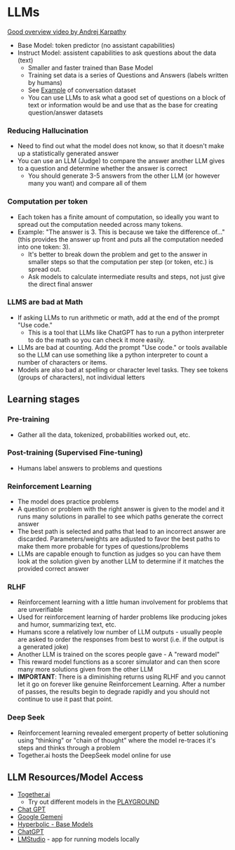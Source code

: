 # LLMs

[Good overview video by Andrej Karpathy](https://www.youtube.com/watch?v=7xTGNNLPyMI)

- Base Model: token predictor (no assistant capabilities)
- Instruct Model: assistent capabilities to ask questions about the data (text)
  - Smaller and faster trained than Base Model
  - Training set data is a series of Questions and Answers (labels written by humans)
  - See [Example](https://huggingface.co/datasets/allenai/olmo-2-hard-coded) of conversation dataset
  - You can use LLMs to ask what a good set of questions on a block of text or information would be and use that as the base for creating question/answer datasets

### Reducing Hallucination

- Need to find out what the model does not know, so that it doesn't make up a statistically generated answer
- You can use an LLM (Judge) to compare the answer another LLM gives to a question and determine whether the answer is correct
  - You should generate 3-5 answers from the other LLM (or however many you want) and compare all of them

### Computation per token

- Each token has a finite amount of computation, so ideally you want to spread out the computation needed across many tokens.
- Example: "The answer is 3. This is because we take the difference of..." (this provides the answer up front and puts all the computation needed into one token: 3).
  - It's better to break down the problem and get to the answer in smaller steps so that the computation per step (or token, etc.) is spread out.
  - Ask models to calculate intermediate results and steps, not just give the direct final answer

### LLMS are bad at Math

- If asking LLMs to run arithmetic or math, add at the end of the prompt "Use code."
  - This is a tool that LLMs like ChatGPT has to run a python interpreter to do the math so you can check it more easily.
- LLMs are bad at counting. Add the prompt "Use code." or tools available so the LLM can use something like a python interpreter to count a number of characters or items.
- Models are also bad at spelling or character level tasks. They see tokens (groups of characters), not individual letters

## Learning stages

### Pre-training

- Gather all the data, tokenized, probabilities worked out, etc.

### Post-training (Supervised Fine-tuning)

- Humans label answers to problems and questions

### Reinforcement Learning

- The model does practice problems
- A question or problem with the right answer is given to the model and it runs many solutions in parallel to see which paths generate the correct answer
- The best path is selected and paths that lead to an incorrect answer are discarded. Parameters/weights are adjusted to favor the best paths to make them more probable for types of questions/problems
- LLMs are capable enough to function as judges so you can have them look at the solution given by another LLM to determine if it matches the provided correct answer

### RLHF

- Reinforcement learning with a little human involvement for problems that are unverifiable
- Used for reinforcement learning of harder problems like producing jokes and humor, summarizing text, etc.
- Humans score a relatively low number of LLM outputs - usually people are asked to order the responses from best to worst (i.e. if the output is a generated joke)
- Another LLM is trained on the scores people gave - A "reward model"
- This reward model functions as a scorer simulator and can then score many more solutions given from the other LLM
- **IMPORTANT**: There is a diminishing returns using RLHF and you cannot let it go on forever like genuine Reinforcement Learning. After a number of passes, the results begin to degrade rapidly and you should not continue to use it past that point.

### Deep Seek

- Reinforcement learning revealed emergent property of better solutioning using "thinking" or "chain of thought" where the model re-traces it's steps and thinks through a problem
- Together.ai hosts the DeepSeek model online for use

## LLM Resources/Model Access

- [Together.ai](https://api.together.ai/)
  - Try out different models in the [PLAYGROUND](https://api.together.ai/playground/chat/meta-llama/Llama-3.3-70B-Instruct-Turbo)
- [Chat GPT](https://chatgpt.com)
- [Google Gemeni](https://gemini.google.com/app)
- [Hyperbolic - Base Models](https://app.hyperbolic.xyz/)
- [ChatGPT](chatgpt.com)
- [LMStudio](https://lmstudio.ai/) - app for running models locally